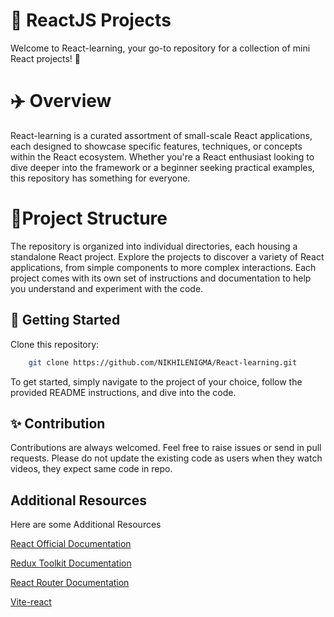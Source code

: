 # 🔰 ReactJS Projects
Welcome to React-learning, your go-to repository for a collection of mini React projects! 🚀

# ✈️ Overview
React-learning is a curated assortment of small-scale React applications, each designed to showcase specific features, techniques, or concepts within the React ecosystem. Whether you're a React enthusiast looking to dive deeper into the framework or a beginner seeking practical examples, this repository has something for everyone.

# 📓Project Structure 

The repository is organized into individual directories, each housing a standalone React project. Explore the projects to discover a variety of React applications, from simple components to more complex interactions. Each project comes with its own set of instructions and documentation to help you understand and experiment with the code.



## 🚀 Getting Started

Clone this repository:

```bash
    git clone https://github.com/NIKHILENIGMA/React-learning.git
```
To get started, simply navigate to the project of your choice, follow the provided README instructions, and dive into the code.
## 	✨ Contribution

Contributions are always welcomed. Feel free to raise issues or send in pull requests. Please do not update the existing code as users when they watch videos, they expect same code in repo.


## Additional Resources

Here are some Additional Resources

[React Official Documentation](https://react.dev)

[Redux Toolkit Documentation](https://redux-toolkit.js.org)

[React Router Documentation](https://reactrouter.com/en/main)

[Vite-react](https://vitejs.dev/guide/)
